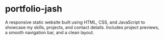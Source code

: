 # portfolio-jash
A responsive static website built using HTML, CSS, and JavaScript to showcase my skills, projects, and contact details. Includes project previews, a smooth navigation bar, and a clean layout.
